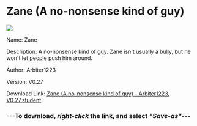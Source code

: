 # Zane (A no-nonsense kind of guy)

<img src = "https://raw.githubusercontent.com/Arbiter1223/Koukou-Gurashi-Custom-Students/master/Students/Files/Zane%20(A%20no-nonsense%20kind%20of%20guy).png">

Name: Zane

Description: A no-nonsense kind of guy. Zane isn't usually a bully, but he won't let people push him around.

Author: Arbiter1223

Version: V0.27

Download Link: <a href="https://raw.githubusercontent.com/Arbiter1223/Koukou-Gurashi-Custom-Students/master/Students/Files/Zane%20(A%20no-nonsense%20kind%20of%20guy)%20-%20Arbiter1223%2C%20V0.27.student">Zane (A no-nonsense kind of guy) - Arbiter1223, V0.27.student</a>

### ---**To download, _right-click_ the link, and select _"Save-as"_**---


